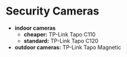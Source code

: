 # Security Cameras

- **indoor cameras**
	- **cheaper:** TP-Link Tapo C110
	- **standard:** TP-Link Tapo C120
- **outdoor cameras:** TP-Link Tapo Magnetic
